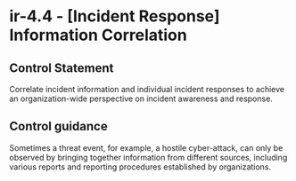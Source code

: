 # ir-4.4 - \[Incident Response\] Information Correlation

## Control Statement

Correlate incident information and individual incident responses to achieve an organization-wide perspective on incident awareness and response.

## Control guidance

Sometimes a threat event, for example, a hostile cyber-attack, can only be observed by bringing together information from different sources, including various reports and reporting procedures established by organizations.
